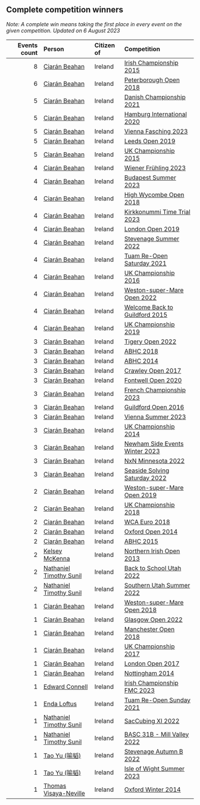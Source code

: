 ## Complete competition winners

*Note: A complete win means taking the first place in every event on the given competition.*
*Updated on  6 August 2023*

| Events count | Person | Citizen of | Competition |
| ---: | :--- | :--- | :--- |
| 8 | [Ciarán Beahan](https://www.worldcubeassociation.org/persons/2012BEAH01) | Ireland | [Irish Championship 2015](https://www.worldcubeassociation.org/competitions/IrishChampionship2015) |
| 6 | [Ciarán Beahan](https://www.worldcubeassociation.org/persons/2012BEAH01) | Ireland | [Peterborough Open 2018](https://www.worldcubeassociation.org/competitions/PeterboroughOpen2018) |
| 5 | [Ciarán Beahan](https://www.worldcubeassociation.org/persons/2012BEAH01) | Ireland | [Danish Championship 2021](https://www.worldcubeassociation.org/competitions/DanishChampionship2021) |
| 5 | [Ciarán Beahan](https://www.worldcubeassociation.org/persons/2012BEAH01) | Ireland | [Hamburg International 2020](https://www.worldcubeassociation.org/competitions/HamburgInternational2020) |
| 5 | [Ciarán Beahan](https://www.worldcubeassociation.org/persons/2012BEAH01) | Ireland | [Vienna Fasching 2023](https://www.worldcubeassociation.org/competitions/ViennaFasching2023) |
| 5 | [Ciarán Beahan](https://www.worldcubeassociation.org/persons/2012BEAH01) | Ireland | [Leeds Open 2019](https://www.worldcubeassociation.org/competitions/LeedsOpen2019) |
| 5 | [Ciarán Beahan](https://www.worldcubeassociation.org/persons/2012BEAH01) | Ireland | [UK Championship 2015](https://www.worldcubeassociation.org/competitions/UKChampionship2015) |
| 4 | [Ciarán Beahan](https://www.worldcubeassociation.org/persons/2012BEAH01) | Ireland | [Wiener Frühling 2023](https://www.worldcubeassociation.org/competitions/WienerFruhling2023) |
| 4 | [Ciarán Beahan](https://www.worldcubeassociation.org/persons/2012BEAH01) | Ireland | [Budapest Summer 2023](https://www.worldcubeassociation.org/competitions/BudapestSummer2023) |
| 4 | [Ciarán Beahan](https://www.worldcubeassociation.org/persons/2012BEAH01) | Ireland | [High Wycombe Open 2018](https://www.worldcubeassociation.org/competitions/HWO2018) |
| 4 | [Ciarán Beahan](https://www.worldcubeassociation.org/persons/2012BEAH01) | Ireland | [Kirkkonummi Time Trial 2023](https://www.worldcubeassociation.org/competitions/KirkkonummiTimeTrial2023) |
| 4 | [Ciarán Beahan](https://www.worldcubeassociation.org/persons/2012BEAH01) | Ireland | [London Open 2019](https://www.worldcubeassociation.org/competitions/LondonOpen2019) |
| 4 | [Ciarán Beahan](https://www.worldcubeassociation.org/persons/2012BEAH01) | Ireland | [Stevenage Summer 2022](https://www.worldcubeassociation.org/competitions/StevenageSummer2022) |
| 4 | [Ciarán Beahan](https://www.worldcubeassociation.org/persons/2012BEAH01) | Ireland | [Tuam Re-Open Saturday 2021](https://www.worldcubeassociation.org/competitions/TuamSaturday2021) |
| 4 | [Ciarán Beahan](https://www.worldcubeassociation.org/persons/2012BEAH01) | Ireland | [UK Championship 2016](https://www.worldcubeassociation.org/competitions/UKChampionship2016) |
| 4 | [Ciarán Beahan](https://www.worldcubeassociation.org/persons/2012BEAH01) | Ireland | [Weston-super-Mare Open 2022](https://www.worldcubeassociation.org/competitions/WestonsuperMareOpen2022) |
| 4 | [Ciarán Beahan](https://www.worldcubeassociation.org/persons/2012BEAH01) | Ireland | [Welcome Back to Guildford 2015](https://www.worldcubeassociation.org/competitions/WelcomeBackToGuildford2015) |
| 4 | [Ciarán Beahan](https://www.worldcubeassociation.org/persons/2012BEAH01) | Ireland | [UK Championship 2019](https://www.worldcubeassociation.org/competitions/UKChampionship2019) |
| 3 | [Ciarán Beahan](https://www.worldcubeassociation.org/persons/2012BEAH01) | Ireland | [Tigery Open 2022](https://www.worldcubeassociation.org/competitions/TigeryOpen2022) |
| 3 | [Ciarán Beahan](https://www.worldcubeassociation.org/persons/2012BEAH01) | Ireland | [ABHC 2018](https://www.worldcubeassociation.org/competitions/ABHC2018) |
| 3 | [Ciarán Beahan](https://www.worldcubeassociation.org/persons/2012BEAH01) | Ireland | [ABHC 2014](https://www.worldcubeassociation.org/competitions/AugustBank2014) |
| 3 | [Ciarán Beahan](https://www.worldcubeassociation.org/persons/2012BEAH01) | Ireland | [Crawley Open 2017](https://www.worldcubeassociation.org/competitions/CrawleyOpen2017) |
| 3 | [Ciarán Beahan](https://www.worldcubeassociation.org/persons/2012BEAH01) | Ireland | [Fontwell Open 2020](https://www.worldcubeassociation.org/competitions/FontwellOpen2020) |
| 3 | [Ciarán Beahan](https://www.worldcubeassociation.org/persons/2012BEAH01) | Ireland | [French Championship 2023](https://www.worldcubeassociation.org/competitions/FrenchChampionship2023) |
| 3 | [Ciarán Beahan](https://www.worldcubeassociation.org/persons/2012BEAH01) | Ireland | [Guildford Open 2016](https://www.worldcubeassociation.org/competitions/GuildfordOpen2016) |
| 3 | [Ciarán Beahan](https://www.worldcubeassociation.org/persons/2012BEAH01) | Ireland | [Vienna Summer 2023](https://www.worldcubeassociation.org/competitions/ViennaBigCubeSummer2023) |
| 3 | [Ciarán Beahan](https://www.worldcubeassociation.org/persons/2012BEAH01) | Ireland | [UK Championship 2014](https://www.worldcubeassociation.org/competitions/UKChampionship2014) |
| 3 | [Ciarán Beahan](https://www.worldcubeassociation.org/persons/2012BEAH01) | Ireland | [Newham Side Events Winter 2023](https://www.worldcubeassociation.org/competitions/NewhamSideEventsWinter2023) |
| 3 | [Ciarán Beahan](https://www.worldcubeassociation.org/persons/2012BEAH01) | Ireland | [NxN Minnesota 2022](https://www.worldcubeassociation.org/competitions/NxNMinnesota2022) |
| 3 | [Ciarán Beahan](https://www.worldcubeassociation.org/persons/2012BEAH01) | Ireland | [Seaside Solving Saturday 2022](https://www.worldcubeassociation.org/competitions/SeasideSolvingSaturday2022) |
| 2 | [Ciarán Beahan](https://www.worldcubeassociation.org/persons/2012BEAH01) | Ireland | [Weston-super-Mare Open 2019](https://www.worldcubeassociation.org/competitions/WestonsuperMareOpen2019) |
| 2 | [Ciarán Beahan](https://www.worldcubeassociation.org/persons/2012BEAH01) | Ireland | [UK Championship 2018](https://www.worldcubeassociation.org/competitions/UKC2018) |
| 2 | [Ciarán Beahan](https://www.worldcubeassociation.org/persons/2012BEAH01) | Ireland | [WCA Euro 2018](https://www.worldcubeassociation.org/competitions/Euro2018) |
| 2 | [Ciarán Beahan](https://www.worldcubeassociation.org/persons/2012BEAH01) | Ireland | [Oxford Open 2014](https://www.worldcubeassociation.org/competitions/OxfordOpen2014) |
| 2 | [Ciarán Beahan](https://www.worldcubeassociation.org/persons/2012BEAH01) | Ireland | [ABHC 2015](https://www.worldcubeassociation.org/competitions/AugustBankHolidayCompetition2015) |
| 2 | [Kelsey McKenna](https://www.worldcubeassociation.org/persons/2012MCKE01) | Ireland | [Northern Irish Open 2013](https://www.worldcubeassociation.org/competitions/NorthernIrishOpen2013) |
| 2 | [Nathaniel Timothy Sunil](https://www.worldcubeassociation.org/persons/2022SUNI01) | Ireland | [Back to School Utah 2022](https://www.worldcubeassociation.org/competitions/BacktoSchoolUtah2022) |
| 2 | [Nathaniel Timothy Sunil](https://www.worldcubeassociation.org/persons/2022SUNI01) | Ireland | [Southern Utah Summer 2022](https://www.worldcubeassociation.org/competitions/SouthernUtahSummer2022) |
| 1 | [Ciarán Beahan](https://www.worldcubeassociation.org/persons/2012BEAH01) | Ireland | [Weston-super-Mare Open 2018](https://www.worldcubeassociation.org/competitions/WSMO2018) |
| 1 | [Ciarán Beahan](https://www.worldcubeassociation.org/persons/2012BEAH01) | Ireland | [Glasgow Open 2022](https://www.worldcubeassociation.org/competitions/GlasgowOpen2022) |
| 1 | [Ciarán Beahan](https://www.worldcubeassociation.org/persons/2012BEAH01) | Ireland | [Manchester Open 2018](https://www.worldcubeassociation.org/competitions/ManchesterOpen2018) |
| 1 | [Ciarán Beahan](https://www.worldcubeassociation.org/persons/2012BEAH01) | Ireland | [UK Championship 2017](https://www.worldcubeassociation.org/competitions/UKChampionship2017) |
| 1 | [Ciarán Beahan](https://www.worldcubeassociation.org/persons/2012BEAH01) | Ireland | [London Open 2017](https://www.worldcubeassociation.org/competitions/LondonOpen2017) |
| 1 | [Ciarán Beahan](https://www.worldcubeassociation.org/persons/2012BEAH01) | Ireland | [Nottingham 2014](https://www.worldcubeassociation.org/competitions/UniversityofNottingham2014) |
| 1 | [Edward Connell](https://www.worldcubeassociation.org/persons/2018CONN04) | Ireland | [Irish Championship FMC 2023](https://www.worldcubeassociation.org/competitions/IrishChampionshipFMC2023) |
| 1 | [Enda Loftus](https://www.worldcubeassociation.org/persons/2021LOFT01) | Ireland | [Tuam Re-Open Sunday 2021](https://www.worldcubeassociation.org/competitions/TuamSunday2021) |
| 1 | [Nathaniel Timothy Sunil](https://www.worldcubeassociation.org/persons/2022SUNI01) | Ireland | [SacCubing XI 2022](https://www.worldcubeassociation.org/competitions/SacCubingXI2022) |
| 1 | [Nathaniel Timothy Sunil](https://www.worldcubeassociation.org/persons/2022SUNI01) | Ireland | [BASC 31B - Mill Valley 2022](https://www.worldcubeassociation.org/competitions/BASC31BMillValley2022) |
| 1 | [Tao Yu (喻韬)](https://www.worldcubeassociation.org/persons/2012YUTA01) | Ireland | [Stevenage Autumn B 2022](https://www.worldcubeassociation.org/competitions/StevenageAutumnB2022) |
| 1 | [Tao Yu (喻韬)](https://www.worldcubeassociation.org/persons/2012YUTA01) | Ireland | [Isle of Wight Summer 2023](https://www.worldcubeassociation.org/competitions/IsleofWightSummer2023) |
| 1 | [Thomas Visaya-Neville](https://www.worldcubeassociation.org/persons/2014VISA01) | Ireland | [Oxford Winter 2014](https://www.worldcubeassociation.org/competitions/OxfordWinter2014) |
